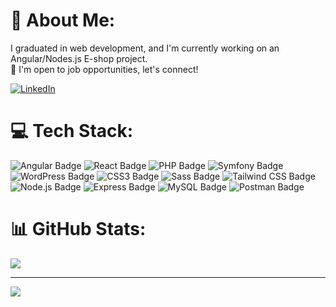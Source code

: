 # 💫 About Me:
I graduated in web development, and I'm currently working on an Angular/Nodes.js E-shop project.<br>👀 I'm open to job opportunities, let's connect!

[![LinkedIn](https://img.shields.io/badge/LinkedIn-%230077B5.svg?logo=linkedin&logoColor=white)](https://linkedin.com/in/anthonyladon)

# 💻 Tech Stack:
![Angular Badge](https://img.shields.io/badge/Angular-0F0F11?logo=angular&logoColor=fff&style=for-the-badge) ![React Badge](https://img.shields.io/badge/React-61DAFB?logo=react&logoColor=000&style=for-the-badge) 
![PHP Badge](https://img.shields.io/badge/PHP-777BB4?logo=php&logoColor=fff&style=for-the-badge) ![Symfony Badge](https://img.shields.io/badge/Symfony-000?logo=symfony&logoColor=fff&style=for-the-badge)
![WordPress Badge](https://img.shields.io/badge/WordPress-21759B?logo=wordpress&logoColor=fff&style=for-the-badge) ![CSS3 Badge](https://img.shields.io/badge/CSS3-1572B6?logo=css3&logoColor=fff&style=for-the-badge) ![Sass Badge](https://img.shields.io/badge/Sass-C69?logo=sass&logoColor=fff&style=for-the-badge) ![Tailwind CSS Badge](https://img.shields.io/badge/Tailwind%20CSS-06B6D4?logo=tailwindcss&logoColor=fff&style=for-the-badge) ![Node.js Badge](https://img.shields.io/badge/Node.js-393?logo=nodedotjs&logoColor=fff&style=for-the-badge) ![Express Badge](https://img.shields.io/badge/Express-000?logo=express&logoColor=fff&style=for-the-badge) ![MySQL Badge](https://img.shields.io/badge/MySQL-4479A1?logo=mysql&logoColor=fff&style=for-the-badge) ![Postman Badge](https://img.shields.io/badge/Postman-FF6C37?logo=postman&logoColor=fff&style=for-the-badge)


# 📊 GitHub Stats:
![](https://github-readme-streak-stats.herokuapp.com/?user=AnthonyLadon&theme=dark&hide_border=false)<br/>

---
[![](https://visitcount.itsvg.in/api?id=AnthonyLadon&icon=1&color=2)](https://visitcount.itsvg.in)

<!-- Proudly created with GPRM ( https://gprm.itsvg.in ) -->
